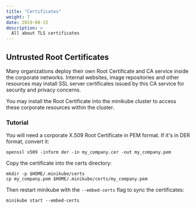 ```yaml
---
title: "Certificates"
weight: 7
date: 2019-08-15
description: >
  All about TLS certificates
---
```


## Untrusted Root Certificates

Many organizations deploy their own Root Certificate and CA service inside the corporate networks.
Internal websites, image repositories and other resources may install SSL server certificates issued by this CA service for security and privacy concerns.

You may install the Root Certificate into the minikube cluster to access these corporate resources within the cluster.

### Tutorial

You will need a corporate X.509 Root Certificate in PEM format. If it's in DER format, convert it:

```shell
openssl x509 -inform der -in my_company.cer -out my_company.pem
```

Copy the certificate into the certs directory:

```shell
mkdir -p $HOME/.minikube/certs
cp my_company.pem $HOME/.minikube/certs/my_company.pem
```

Then restart minikube with the `--embed-certs` flag to sync the certificates:

```shell
minikube start --embed-certs
```
